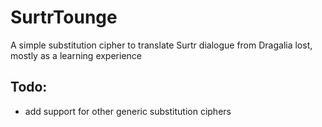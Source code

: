 # SurtrTounge
A simple substitution cipher to translate Surtr dialogue from Dragalia lost, mostly as a learning experience
## Todo:
- add support for other generic substitution ciphers
